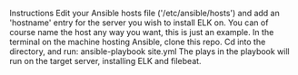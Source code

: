 Instructions
Edit your Ansible hosts file ('/etc/ansible/hosts') and add an 'hostname' entry for the server you wish to install ELK on. You can of course name the host any way you want, this is just an example.
In the terminal on the machine hosting Ansible, clone this repo.
Cd into the directory, and run: ansible-playbook site.yml
The plays in the playbook will run on the target server, installing ELK and filebeat.
